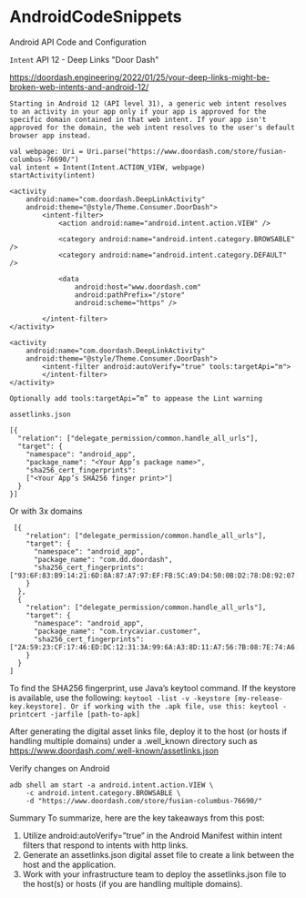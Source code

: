 # AndroidCodeSnippets
Android API Code and Configuration

`Intent` API 12 - Deep Links "Door Dash" 

https://doordash.engineering/2022/01/25/your-deep-links-might-be-broken-web-intents-and-android-12/

```
Starting in Android 12 (API level 31), a generic web intent resolves to an activity in your app only if your app is approved for the specific domain contained in that web intent. If your app isn't approved for the domain, the web intent resolves to the user's default browser app instead.
```
```
val webpage: Uri = Uri.parse("https://www.doordash.com/store/fusian-columbus-76690/")
val intent = Intent(Intent.ACTION_VIEW, webpage)
startActivity(intent)
```
```
<activity
    android:name="com.doordash.DeepLinkActivity"
    android:theme="@style/Theme.Consumer.DoorDash">
        <intent-filter>
            <action android:name="android.intent.action.VIEW" />

            <category android:name="android.intent.category.BROWSABLE" />
            <category android:name="android.intent.category.DEFAULT" />

            <data
                android:host="www.doordash.com"
                android:pathPrefix="/store"
                android:scheme="https" />

        </intent-filter>
</activity>
```
```
<activity
    android:name="com.doordash.DeepLinkActivity"
    android:theme="@style/Theme.Consumer.DoorDash">
        <intent-filter android:autoVerify="true" tools:targetApi="m">
        </intent-filter>
</activity>
```
```
Optionally add tools:targetApi=”m” to appease the Lint warning
```
`assetlinks.json`
```
[{
  "relation": ["delegate_permission/common.handle_all_urls"],
  "target": {
    "namespace": "android_app",
    "package_name": "<Your App’s package name>",
    "sha256_cert_fingerprints":
    ["<Your App’s SHA256 finger print>"]
  }
}]
```
Or with 3x domains
```
 [{
    "relation": ["delegate_permission/common.handle_all_urls"],
    "target": {
      "namespace": "android_app",
      "package_name": "com.dd.doordash",
      "sha256_cert_fingerprints": ["93:6F:83:B9:14:21:6D:8A:87:A7:97:EF:FB:5C:A9:D4:50:0B:D2:78:D8:92:07:9F:DB:0D:5D:05:FE:F2:10:B5"]
    }
  },
  {
    "relation": ["delegate_permission/common.handle_all_urls"],
    "target": {
      "namespace": "android_app",
      "package_name": "com.trycaviar.customer",
      "sha256_cert_fingerprints": ["2A:59:23:CF:17:46:ED:DC:12:31:3A:99:6A:A3:8D:11:A7:56:7B:08:7E:74:A6:F0:B3:A5:60:81:63:FA:7B:D0"]
    }
  }
]
```
To find the SHA256 fingerprint, use Java’s keytool command. If the keystore is available, use the following: 
`keytool -list -v -keystore [my-release-key.keystore]. Or if working with the .apk file, use this: keytool -printcert -jarfile [path-to-apk]`

After generating the digital asset links file, deploy it to the host (or hosts if handling multiple domains) under a .well_known directory such as https://www.doordash.com/.well-known/assetlinks.json

Verify changes on Android
```
adb shell am start -a android.intent.action.VIEW \
    -c android.intent.category.BROWSABLE \
    -d "https://www.doordash.com/store/fusian-columbus-76690/"
```

Summary
To summarize, here are the key takeaways from this post: 

1. Utilize android:autoVerify=”true” in the Android Manifest within intent filters that respond to intents with http links.
2. Generate an assetlinks.json digital asset file to create a link between the host and the application. 
3. Work with your infrastructure team to deploy the assetlinks.json file to the host(s) or hosts (if you are handling multiple domains).


